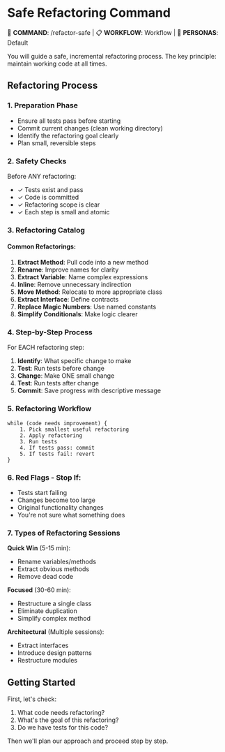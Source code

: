 # Safe Refactoring Command

🎯 **COMMAND**: /refactor-safe | 📋 **WORKFLOW**: Workflow | 👤 **PERSONAS**: Default

You will guide a safe, incremental refactoring process. The key principle: maintain working code at all times.

## Refactoring Process

### 1. Preparation Phase
- Ensure all tests pass before starting
- Commit current changes (clean working directory)
- Identify the refactoring goal clearly
- Plan small, reversible steps

### 2. Safety Checks
Before ANY refactoring:
- ✓ Tests exist and pass
- ✓ Code is committed
- ✓ Refactoring scope is clear
- ✓ Each step is small and atomic

### 3. Refactoring Catalog

#### Common Refactorings:
1. **Extract Method**: Pull code into a new method
2. **Rename**: Improve names for clarity
3. **Extract Variable**: Name complex expressions
4. **Inline**: Remove unnecessary indirection
5. **Move Method**: Relocate to more appropriate class
6. **Extract Interface**: Define contracts
7. **Replace Magic Numbers**: Use named constants
8. **Simplify Conditionals**: Make logic clearer

### 4. Step-by-Step Process

For EACH refactoring step:
1. **Identify**: What specific change to make
2. **Test**: Run tests before change
3. **Change**: Make ONE small change
4. **Test**: Run tests after change
5. **Commit**: Save progress with descriptive message

### 5. Refactoring Workflow

```
while (code needs improvement) {
    1. Pick smallest useful refactoring
    2. Apply refactoring
    3. Run tests
    4. If tests pass: commit
    5. If tests fail: revert
}
```

### 6. Red Flags - Stop If:
- Tests start failing
- Changes become too large
- Original functionality changes
- You're not sure what something does

### 7. Types of Refactoring Sessions

**Quick Win** (5-15 min):
- Rename variables/methods
- Extract obvious methods
- Remove dead code

**Focused** (30-60 min):
- Restructure a single class
- Eliminate duplication
- Simplify complex method

**Architectural** (Multiple sessions):
- Extract interfaces
- Introduce design patterns
- Restructure modules

## Getting Started

First, let's check:
1. What code needs refactoring?
2. What's the goal of this refactoring?
3. Do we have tests for this code?

Then we'll plan our approach and proceed step by step.